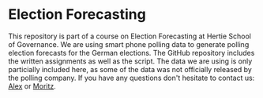 # Election Forecasting

This repository is part of a course on Election Forecasting at Hertie School of Governance. We are using smart phone polling data to generate polling election forecasts for the German elections. The GitHub repository includes the written assignments as well as the script. The data we are using is only particially included here, as some of the data was not officially released by the polling company. If you have any questions don't hesitate to contact us: [Alex](a.sacharow@mpp.hertie-school.org) or [Moritz](m.hemmerlein@mpp.hertie-school.org).

